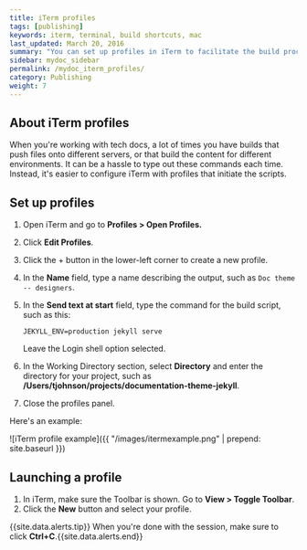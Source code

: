 ```yaml
---
title: iTerm profiles
tags: [publishing]
keywords: iterm, terminal, build shortcuts, mac
last_updated: March 20, 2016
summary: "You can set up profiles in iTerm to facilitate the build process with just a few clicks. This can make it a lot easier to quickly build multiple outputs."
sidebar: mydoc_sidebar
permalink: /mydoc_iterm_profiles/
category: Publishing
weight: 7
---
```


## About iTerm profiles

When you're working with tech docs, a lot of times you have builds that push files onto different servers, or that build the content for different environments. It can be a hassle to type out these commands each time. Instead, it's easier to configure iTerm with profiles that initiate the scripts.

## Set up profiles

1. Open iTerm and go to **Profiles > Open Profiles.**
2. Click **Edit Profiles**.
3. Click the + button in the lower-left corner to create a new profile.
4. In the **Name** field, type a name describing the output, such as `Doc theme -- designers`.
5. In the **Send text at start** field, type the command for the build script, such as this:

   ```
   JEKYLL_ENV=production jekyll serve
   ```
    Leave the Login shell option selected.

6. In the Working Directory section, select **Directory** and enter the directory for your project, such as **/Users/tjohnson/projects/documentation-theme-jekyll**.
7. Close the profiles panel.

Here's an example:

![iTerm profile example]({{ "/images/itermexample.png" | prepend: site.baseurl }})

## Launching a profile

1. In iTerm, make sure the Toolbar is shown. Go to **View > Toggle Toolbar**.
2. Click the **New** button and select your profile.

{{site.data.alerts.tip}} When you're done with the session, make sure to click <b>Ctrl+C</b>.{{site.data.alerts.end}}
